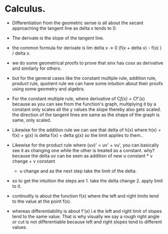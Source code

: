 # Calculus.

* Differentiation from the geometric sense is all about the secant approaching the tangent line as delta x tends to 0.

* The derivate is the slope of the tangent line.

* the common formula for derivate is lim delta x -> 0 (f(x + delta x) - f(x) ) / delta x.

* we do some geometrical proofs to prove that sinx has cosx as derivative and similarly for others.

* but for the general cases like the constant multiple rule, addition rule, product rule, quotient rule we can have 
  some intuition about their proofs using some geometry and algebra.

* For the constant multiple rule, where derivative of C*f(x) = C*f'(x) because as you can see from the function's 
  graph, multiplying it by a constant only scales all the y values the slope thereby also gets scaled. the direction
  of the tangent lines are same as the shape of the graph is same, only scaled.

* Likewise for the addition rule we can see that delta of h(x) where h(x) = f(x) + g(x) is delta f(x) + delta g(x)
  so the limit applies to them..

* Likewise for the product rule where (uv)' = uv' + vu', you can basically see it as changing one while the other is
  treated as a constant. why? because the delta uv can be seen as addition of new u constant * v change + v constant 
  + u change and as the next step take the limit of the delta.

* so to get the intuition the steps are 1. take the delta change 2. apply limit to it.

* continuitly is about the function f(x) where the left and right limits tend to the value at the point f(x).

* whereas differentiability is about f'(x) i.e the left and right limit of slopes tend to the same value. That is why
  visually we say a rough right angle or cut is not differentiable because left and right slopes tend to different
  values.
